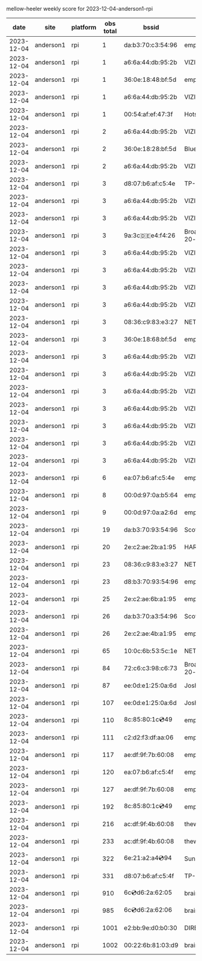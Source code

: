 mellow-heeler weekly score for 2023-12-04-anderson1-rpi

|date|site|platform|obs total|bssid|ssid|
|--|--|--|--|--|--|
|2023-12-04|anderson1|rpi|1|da:b3:70:c3:54:96|empty_ssid|
|2023-12-04|anderson1|rpi|1|a6:6a:44:db:95:2b|VIZIOCastAudio7148|
|2023-12-04|anderson1|rpi|1|36:0e:18:48:bf:5d|empty_ssid|
|2023-12-04|anderson1|rpi|1|a6:6a:44:db:95:2b|VIZIOCastAudio7206|
|2023-12-04|anderson1|rpi|1|00:54:af:ef:47:3f|Hotspot473F|
|2023-12-04|anderson1|rpi|2|a6:6a:44:db:95:2b|VIZIOCastAudio4204|
|2023-12-04|anderson1|rpi|2|36:0e:18:28:bf:5d|Bluelotus|
|2023-12-04|anderson1|rpi|2|a6:6a:44:db:95:2b|VIZIOCastAudio9198|
|2023-12-04|anderson1|rpi|3|d8:07:b6:af:c5:4e|TP-Link_C54F|
|2023-12-04|anderson1|rpi|3|a6:6a:44:db:95:2b|VIZIOCastAudio8215|
|2023-12-04|anderson1|rpi|3|a6:6a:44:db:95:2b|VIZIOCastAudio4889|
|2023-12-04|anderson1|rpi|3|9a:3c:de:e4:f4:26|BroadbandHamnet-20-v3|
|2023-12-04|anderson1|rpi|3|a6:6a:44:db:95:2b|VIZIOCastAudio9539|
|2023-12-04|anderson1|rpi|3|a6:6a:44:db:95:2b|VIZIOCastAudio6130|
|2023-12-04|anderson1|rpi|3|a6:6a:44:db:95:2b|VIZIOCastAudio8950|
|2023-12-04|anderson1|rpi|3|a6:6a:44:db:95:2b|VIZIOCastAudio5567|
|2023-12-04|anderson1|rpi|3|08:36:c9:83:e3:27|NETGEAR34|
|2023-12-04|anderson1|rpi|3|36:0e:18:68:bf:5d|empty_ssid|
|2023-12-04|anderson1|rpi|3|a6:6a:44:db:95:2b|VIZIOCastAudio5991|
|2023-12-04|anderson1|rpi|3|a6:6a:44:db:95:2b|VIZIOCastAudio7691|
|2023-12-04|anderson1|rpi|3|a6:6a:44:db:95:2b|VIZIOCastAudio9935|
|2023-12-04|anderson1|rpi|3|a6:6a:44:db:95:2b|VIZIOCastAudio5622|
|2023-12-04|anderson1|rpi|3|a6:6a:44:db:95:2b|VIZIOCastAudio2309|
|2023-12-04|anderson1|rpi|3|a6:6a:44:db:95:2b|VIZIOCastAudio3417|
|2023-12-04|anderson1|rpi|3|a6:6a:44:db:95:2b|VIZIOCastAudio7357|
|2023-12-04|anderson1|rpi|6|ea:07:b6:af:c5:4e|empty_ssid|
|2023-12-04|anderson1|rpi|8|00:0d:97:0a:b5:64|empty_ssid|
|2023-12-04|anderson1|rpi|9|00:0d:97:0a:a2:6d|empty_ssid|
|2023-12-04|anderson1|rpi|19|da:b3:70:93:54:96|Scott WiFi|
|2023-12-04|anderson1|rpi|20|2e:c2:ae:2b:a1:95|HARMON|
|2023-12-04|anderson1|rpi|23|08:36:c9:83:e3:27|NETGEAR34|
|2023-12-04|anderson1|rpi|23|d8:b3:70:93:54:96|empty_ssid|
|2023-12-04|anderson1|rpi|25|2e:c2:ae:6b:a1:95|empty_ssid|
|2023-12-04|anderson1|rpi|26|da:b3:70:a3:54:96|Scott IoT Wifi|
|2023-12-04|anderson1|rpi|26|2e:c2:ae:4b:a1:95|empty_ssid|
|2023-12-04|anderson1|rpi|65|10:0c:6b:53:5c:1e|NETGEAR55|
|2023-12-04|anderson1|rpi|84|72:c6:c3:98:c6:73|BroadbandHamnet-20-v3|
|2023-12-04|anderson1|rpi|87|ee:0d:e1:25:0a:6d|JoshLily|
|2023-12-04|anderson1|rpi|107|ee:0d:e1:25:0a:6d|JoshLily|
|2023-12-04|anderson1|rpi|110|8c:85:80:1c:cd:49|empty_ssid|
|2023-12-04|anderson1|rpi|111|c2:d2:f3:df:aa:06|empty_ssid|
|2023-12-04|anderson1|rpi|117|ae:df:9f:7b:60:08|empty_ssid|
|2023-12-04|anderson1|rpi|120|ea:07:b6:af:c5:4f|empty_ssid|
|2023-12-04|anderson1|rpi|127|ae:df:9f:7b:60:08|empty_ssid|
|2023-12-04|anderson1|rpi|192|8c:85:80:1c:cd:49|empty_ssid|
|2023-12-04|anderson1|rpi|216|ac:df:9f:4b:60:08|theweef|
|2023-12-04|anderson1|rpi|233|ac:df:9f:4b:60:08|theweef|
|2023-12-04|anderson1|rpi|322|6e:21:a2:a4:cd:94|SunPower21450|
|2023-12-04|anderson1|rpi|331|d8:07:b6:af:c5:4f|TP-Link_C54F|
|2023-12-04|anderson1|rpi|910|6c:cd:d6:2a:62:05|braingang2_5GEXT|
|2023-12-04|anderson1|rpi|985|6c:cd:d6:2a:62:06|braingang2_2GEXT|
|2023-12-04|anderson1|rpi|1001|e2:bb:9e:d0:b0:30|DIRECT-9ED03030|
|2023-12-04|anderson1|rpi|1002|00:22:6b:81:03:d9|braingang2|
